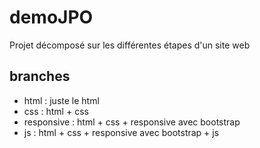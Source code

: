 # demoJPO

Projet décomposé sur les différentes étapes d'un site web

## branches
- html : juste le html
- css : html + css
- responsive : html + css + responsive avec bootstrap
- js : html + css + responsive avec bootstrap + js
